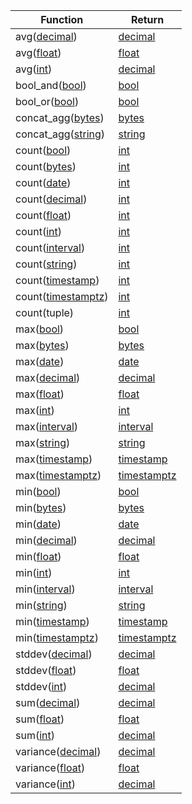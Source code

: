 Function | Return
--- | ---
avg([decimal](decimal.html)) | [decimal](decimal.html)
avg([float](float.html)) | [float](float.html)
avg([int](int.html)) | [decimal](decimal.html)
bool_and([bool](bool.html)) | [bool](bool.html)
bool_or([bool](bool.html)) | [bool](bool.html)
concat_agg([bytes](bytes.html)) | [bytes](bytes.html)
concat_agg([string](string.html)) | [string](string.html)
count([bool](bool.html)) | [int](int.html)
count([bytes](bytes.html)) | [int](int.html)
count([date](date.html)) | [int](int.html)
count([decimal](decimal.html)) | [int](int.html)
count([float](float.html)) | [int](int.html)
count([int](int.html)) | [int](int.html)
count([interval](interval.html)) | [int](int.html)
count([string](string.html)) | [int](int.html)
count([timestamp](timestamp.html)) | [int](int.html)
count([timestamptz](timestamp.html)) | [int](int.html)
count(tuple) | [int](int.html)
max([bool](bool.html)) | [bool](bool.html)
max([bytes](bytes.html)) | [bytes](bytes.html)
max([date](date.html)) | [date](date.html)
max([decimal](decimal.html)) | [decimal](decimal.html)
max([float](float.html)) | [float](float.html)
max([int](int.html)) | [int](int.html)
max([interval](interval.html)) | [interval](interval.html)
max([string](string.html)) | [string](string.html)
max([timestamp](timestamp.html)) | [timestamp](timestamp.html)
max([timestamptz](timestamp.html)) | [timestamptz](timestamp.html)
min([bool](bool.html)) | [bool](bool.html)
min([bytes](bytes.html)) | [bytes](bytes.html)
min([date](date.html)) | [date](date.html)
min([decimal](decimal.html)) | [decimal](decimal.html)
min([float](float.html)) | [float](float.html)
min([int](int.html)) | [int](int.html)
min([interval](interval.html)) | [interval](interval.html)
min([string](string.html)) | [string](string.html)
min([timestamp](timestamp.html)) | [timestamp](timestamp.html)
min([timestamptz](timestamp.html)) | [timestamptz](timestamp.html)
stddev([decimal](decimal.html)) | [decimal](decimal.html)
stddev([float](float.html)) | [float](float.html)
stddev([int](int.html)) | [decimal](decimal.html)
sum([decimal](decimal.html)) | [decimal](decimal.html)
sum([float](float.html)) | [float](float.html)
sum([int](int.html)) | [decimal](decimal.html)
variance([decimal](decimal.html)) | [decimal](decimal.html)
variance([float](float.html)) | [float](float.html)
variance([int](int.html)) | [decimal](decimal.html)

